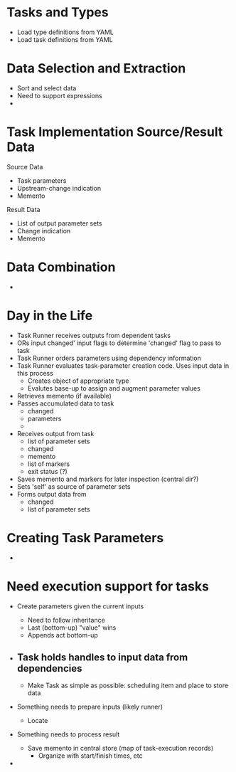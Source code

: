 
# Tasks and Types
- Load type definitions from YAML
- Load task definitions from YAML

# Data Selection and Extraction
- Sort and select data
- Need to support expressions
- 

# Task Implementation Source/Result Data

Source Data
- Task parameters
- Upstream-change indication
- Memento

Result Data
- List of output parameter sets
- Change indication
- Memento

# Data Combination
-

# Day in the Life
- Task Runner receives outputs from dependent tasks
- ORs input changed' input flags to determine 'changed' flag to pass to task
- Task Runner orders parameters using dependency information
- Task Runner evaluates task-parameter creation code. Uses input data in this process
  - Creates object of appropriate type
  - Evalutes base-up to assign and augment parameter values
- Retrieves memento (if available)
- Passes accumulated data to task
  - changed
  - parameters
  - 
- Receives output from task
  - list of parameter sets
  - changed
  - memento
  - list of markers
  - exit status (?)
- Saves memento and markers for later inspection (central dir?)
- Sets 'self' as source of parameter sets
- Forms output data from
  - changed
  - list of parameter sets

# Creating Task Parameters
- 

# Need execution support for tasks
- Create parameters given the current inputs
  - Need to follow inheritance
  - Last (bottom-up) "value" wins
  - Appends act bottom-up

- Task holds handles to input data from dependencies
  - 
  - Make Task as simple as possible: scheduling item and place to store data

- Something needs to prepare inputs (likely runner)
  - Locate 
- Something needs to process result
  - Save memento in central store (map of task-execution records)
    - Organize with start/finish times, etc
- 